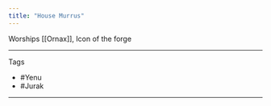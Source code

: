 ```yaml
---
title: "House Murrus"
---
```


Worships [[Ornax]], Icon of the forge


---
Tags
- #Yenu 
- #Jurak
---

